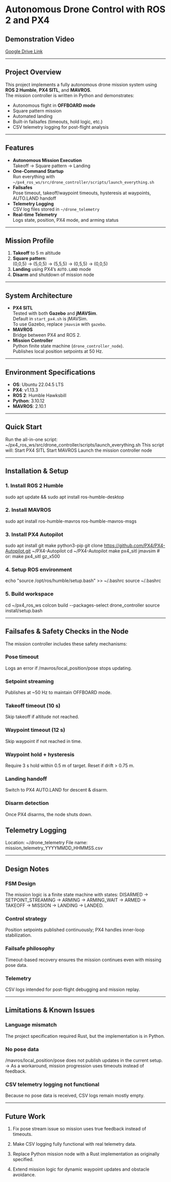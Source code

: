 # Autonomous Drone Control with ROS 2 and PX4

##  Demonstration Video
[Google Drive Link](https://drive.google.com/file/d/1Chtv8bUqK3dTYVW8QT1eZCcEkTRQKMoM/view?usp=sharing)

---

##  Project Overview
This project implements a fully autonomous drone mission system using **ROS 2 Humble**, **PX4 SITL**, and **MAVROS**.  
The mission controller is written in Python and demonstrates:

- Autonomous flight in **OFFBOARD mode**
- Square pattern mission
- Automated landing
- Built-in failsafes (timeouts, hold logic, etc.)
- CSV telemetry logging for post-flight analysis

---

##  Features
- **Autonomous Mission Execution**  
  Takeoff → Square pattern → Landing  
- **One-Command Startup**  
  Run everything with `~/px4_ros_ws/src/drone_controller/scripts/launch_everything.sh`  
- **Failsafes**  
  Pose timeout, takeoff/waypoint timeouts, hysteresis at waypoints, AUTO.LAND handoff  
- **Telemetry Logging**  
  CSV log files stored in `~/drone_telemetry`  
- **Real-time Telemetry**  
  Logs state, position, PX4 mode, and arming status

---

##  Mission Profile
1. **Takeoff** to 5 m altitude  
2. **Square pattern**:  
   (0,0,5) → (5,0,5) → (5,5,5) → (0,5,5) → (0,0,5)  
3. **Landing** using PX4’s `AUTO.LAND` mode  
4. **Disarm** and shutdown of mission node  

---

##  System Architecture
- **PX4 SITL**  
  Tested with both **Gazebo** and **jMAVSim**.  
  Default in `start_px4.sh` is jMAVSim.  
  To use Gazebo, replace `jmavsim` with `gazebo`.  
- **MAVROS**  
  Bridge between PX4 and ROS 2.  
- **Mission Controller**  
  Python finite state machine (`drone_controller_node`).  
  Publishes local position setpoints at 50 Hz.  

---

##  Environment Specifications
- **OS**: Ubuntu 22.04.5 LTS  
- **PX4**: v1.13.3  
- **ROS 2**: Humble Hawksbill  
- **Python**: 3.10.12  
- **MAVROS**: 2.10.1  

---

## Quick Start

Run the all-in-one script:
~/px4_ros_ws/src/drone_controller/scripts/launch_everything.sh
This script will:
Start PX4 SITL
Start MAVROS
Launch the mission controller node

---

## Installation & Setup

### 1. Install ROS 2 Humble
sudo apt update && sudo apt install ros-humble-desktop

### 2. Install MAVROS
sudo apt install ros-humble-mavros ros-humble-mavros-msgs

### 3. Install PX4 Autopilot
sudo apt install git make python3-pip
git clone https://github.com/PX4/PX4-Autopilot.git ~/PX4-Autopilot
cd ~/PX4-Autopilot
make px4_sitl jmavsim   # or: make px4_sitl gz_x500

### 4. Setup ROS environment
echo "source /opt/ros/humble/setup.bash" >> ~/.bashrc
source ~/.bashrc

### 5. Build workspace
cd ~/px4_ros_ws
colcon build --packages-select drone_controller
source install/setup.bash

---

## Failsafes & Safety Checks in the Node
The mission controller includes these safety mechanisms:

### Pose timeout
Logs an error if /mavros/local_position/pose stops updating.

### Setpoint streaming
Publishes at ~50 Hz to maintain OFFBOARD mode.

### Takeoff timeout (10 s)
Skip takeoff if altitude not reached.

### Waypoint timeout (12 s)
Skip waypoint if not reached in time.

### Waypoint hold + hysteresis
Require 3 s hold within 0.5 m of target. Reset if drift > 0.75 m.

### Landing handoff
Switch to PX4 AUTO.LAND for descent & disarm.

### Disarm detection
Once PX4 disarms, the node shuts down.

## Telemetry Logging
Location: ~/drone_telemetry
File name: mission_telemetry_YYYYMMDD_HHMMSS.csv

---

## Design Notes

### FSM Design
The mission logic is a finite state machine with states:
DISARMED → SETPOINT_STREAMING → ARMING → ARMING_WAIT → ARMED → TAKEOFF → MISSION → LANDING → LANDED.

### Control strategy
Position setpoints published continuously; PX4 handles inner-loop stabilization.

### Failsafe philosophy
Timeout-based recovery ensures the mission continues even with missing pose data.

### Telemetry
CSV logs intended for post-flight debugging and mission replay.

---

## Limitations & Known Issues

### Language mismatch
The project specification required Rust, but the implementation is in Python.

### No pose data
/mavros/local_position/pose does not publish updates in the current setup.
→ As a workaround, mission progression uses timeouts instead of feedback.

### CSV telemetry logging not functional
Because no pose data is received, CSV logs remain mostly empty.

---

## Future Work

1. Fix pose stream issue so mission uses true feedback instead of timeouts.

2. Make CSV logging fully functional with real telemetry data.

3. Replace Python mission node with a Rust implementation as originally specified.

4. Extend mission logic for dynamic waypoint updates and obstacle avoidance.
